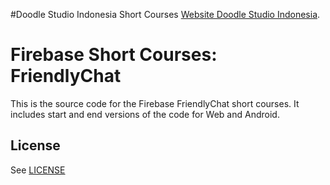 #Doodle Studio Indonesia Short Courses
[Website Doodle Studio Indonesia](http://doodlestudioid.com/).
# Firebase Short Courses: FriendlyChat

This is the source code for the Firebase FriendlyChat short courses. It includes start and end versions of the
code for Web and Android.


## License
See [LICENSE](LICENSE)
